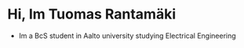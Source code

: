 # Hi, Im Tuomas Rantamäki

- Im a BcS student in Aalto university studying Electrical Engineering


<!---
TuomasRantamaki/TuomasRantamaki is a ✨ special ✨ repository because its `README.md` (this file) appears on your GitHub profile.
You can click the Preview link to take a look at your changes.
--->
